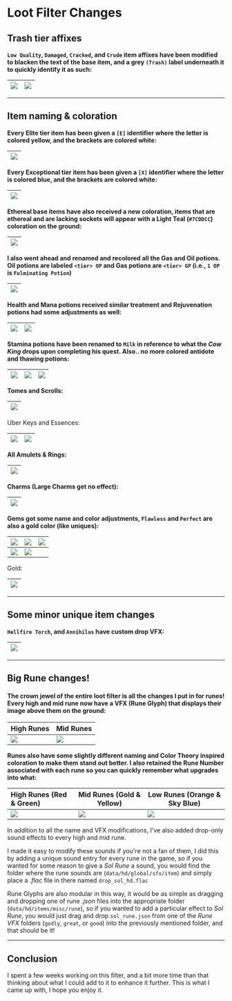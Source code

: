 # Loot Filter Changes


## Trash tier affixes

**`Low Quality`, `Damaged`, `Cracked`, and `Crude` item affixes have been modified to blacken the text of the base item, and a grey `(Trash)` label underneath it to quickly identify it as such:**

| ![](images/lowqualityhighlight.png) | ![](images/lowquality.png) |
| :---------------------------------- | :------------------------- |

---
## Item naming & coloration

**Every Elite tier item has been given a `[E]` identifier where the letter is colored yellow, and the brackets are colored white:**

| ![](images/elite.png) |
| :-------------------- |

**Every Exceptional tier item has been given a `[X]` identifier where the letter is colored blue, and the brackets are colored white:**


| ![](images/exceptional.png) |
| :-------------------------- |

**Ethereal base items have also received a new coloration, items that are ethereal and are lacking sockets will appear with a Light Teal (`#7CDDCC`) coloration on the ground:**

| ![](images/ethereal.png) |
| :----------------------- |

**I also went ahead and renamed and recolored all the Gas and Oil potions. Oil potions are labeled `<tier> OP` and Gas potions are `<tier> GP` (i.e., `1 OP` is `Fulminating Potion`)**

| ![](images/oilgas.png) |
| :--------------------- |

**Health and Mana potions received similar treatment and Rejuvenation potions had some adjustments as well:**

| ![](images/hpmp.png) | ![](images/rejuvs.png) |
| :------------------- | ---------------------- |

**Stamina potions have been renamed to `Milk` in reference to what the *Cow King* drops upon completing his quest. Also.. no more colored antidote and thawing potions:**

| ![](images/stammilk.png) | ![](images/antidote.png) | ![](images/thawing.png) |
| :----------------------- | :----------------------- | :---------------------- |
  
**Tomes and Scrolls:**

| ![](images/scrollstomes.png) |
| :--------------------------- |

Uber Keys and Essences:

| ![](images/uberkeysground.png) | ![](images/essences.png) |
| :----------------------------- | ------------------------ |

**All Amulets & Rings:**

| ![](images/jewelry.png) |
| :---------------------- |

**Charms (Large Charms get no effect):**

| ![](images/charms.png) |
| :--------------------- |

**Gems got some name and color adjustments, `Flawless` and `Perfect` are also a gold color (like uniques):**

| ![](images/perfectgems.png) | ![](images/flawlessgems.png) | ![](images/normgems.png) |
| :-------------------------- | :--------------------------- | ------------------------ |
| ![](images/flawedgems.png)  | ![](images/chippedgems.png)  |                          |


Gold:

| ![](images/gold.png) |
| :------------------- |

---
## Some minor unique item changes

**`Hellfire Torch`, and `Annihilus` have custom drop VFX:**

| ![](images/torchanni.png) |
| :------------------------ |


---

## Big Rune changes!

#### The crown jewel of the entire loot filter is all the changes I put in for runes! Every high and mid rune now have a VFX (Rune Glyph) that displays their image above them on the ground:

| High Runes                     | Mid Runes                     |
| :----------------------------- | ----------------------------- |
| ![](images/highruneglyphs.png) | ![](images/midruneglyphs.png) |



**Runes also have some slightly different naming and Color Theory inspired coloration to make them stand out better. I also retained the Rune Number associated with each rune so you can quickly remember what upgrades into what:**

| High Runes (Red & Green)  | Mid Runes (Gold & Yellow) | Low Runes (Orange & Sky Blue) |
| :------------------------ | ------------------------- | ----------------------------- |
| ![](images/highrunes.png) | ![](images/midrunes.png)  | ![](images/lowrunes.png)      |


In addition to all the name and VFX modifications, I've also added drop-only sound effects to every high and mid rune.

I made it easy to modify these sounds if you're not a fan of them, I did this by adding a unique sound entry for every rune in the game, so if you wanted for some reason to give a *Sol Rune* a sound, you would find the folder where the rune sounds are (`data/hd/global/sfx/item`) and simply place a *.flac* file in there named `drop_sol_hd.flac`

Rune Glyphs are also modular in this way, it would be as simple as dragging and dropping one of rune *.json* files into the appropriate folder (`data/hd/items/misc/rune`), so if you wanted to add a particular effect to *Sol Rune*, you would just drag and drop `sol_rune.json` from one of the *Rune VFX* folders (`godly`, `great`, or `good`) into the previously mentioned folder, and that should be it!

---

## Conclusion

I spent a few weeks working on this filter, and a bit more time than that thinking about what I could add to it to enhance it further. This is what I came up with, I hope you enjoy it.
